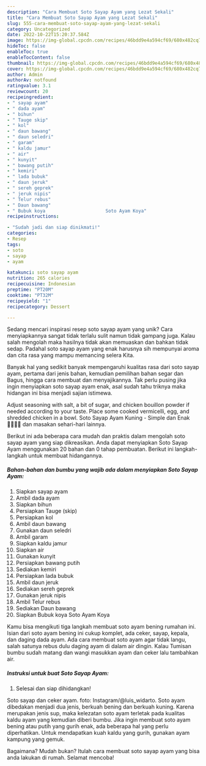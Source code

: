 ```yaml
---
description: "Cara Membuat Soto Sayap Ayam yang Lezat Sekali"
title: "Cara Membuat Soto Sayap Ayam yang Lezat Sekali"
slug: 555-cara-membuat-soto-sayap-ayam-yang-lezat-sekali
category: Uncategorized
date: 2022-10-22T15:20:37.584Z
image: https://img-global.cpcdn.com/recipes/46bdd9e4a594cf69/680x482cq70/soto-sayap-ayam-foto-resep-utama.jpg
hideToc: false
enableToc: true
enableTocContent: false
thumbnail: https://img-global.cpcdn.com/recipes/46bdd9e4a594cf69/680x482cq70/soto-sayap-ayam-foto-resep-utama.jpg
cover: https://img-global.cpcdn.com/recipes/46bdd9e4a594cf69/680x482cq70/soto-sayap-ayam-foto-resep-utama.jpg
author: Admin
authorAv: notfound
ratingvalue: 3.1
reviewcount: 20
recipeingredient:
- " sayap ayam"
- " dada ayam"
- " bihun"
- " Tauge skip"
- " kol"
- " daun bawang"
- " daun seledri"
- " garam"
- " kaldu jamur"
- " air"
- " kunyit"
- " bawang putih"
- " kemiri"
- " lada bubuk"
- " daun jeruk"
- " sereh geprek"
- " jeruk nipis"
- " Telur rebus"
- " Daun bawang"
- " Bubuk koya                      Soto Ayam Koya"
recipeinstructions:

- "Sudah jadi dan siap dinikmati!"
categories:
- Resep
tags:
- soto
- sayap
- ayam

katakunci: soto sayap ayam 
nutrition: 265 calories
recipecuisine: Indonesian
preptime: "PT20M"
cooktime: "PT32M"
recipeyield: "1"
recipecategory: Dessert

---
```





Sedang mencari inspirasi resep soto sayap ayam yang unik? Cara menyiapkannya sangat tidak terlalu sulit namun tidak gampang juga. Kalau salah mengolah maka hasilnya tidak akan memuaskan dan bahkan tidak sedap. Padahal soto sayap ayam yang enak harusnya sih mempunyai aroma dan cita rasa yang mampu memancing selera Kita.





Banyak hal yang sedikit banyak mempengaruhi kualitas rasa dari soto sayap ayam, pertama dari jenis bahan, kemudian pemilihan bahan segar dan Bagus, hingga cara membuat dan menyajikannya. Tak perlu pusing jika ingin menyiapkan soto sayap ayam enak,      asal sudah tahu triknya maka hidangan ini bisa menjadi sajian istimewa.














Adjust seasoning with salt, a bit of sugar, and chicken bouillon powder if needed according to your taste. Place some cooked vermicelli, egg, and shredded chicken in a bowl. Soto Sayap Ayam Kuning - Simple dan Enak 👩🏻‍🍳😋 dan masakan sehari-hari lainnya.






Berikut ini ada beberapa cara mudah dan praktis dalam mengolah soto sayap ayam yang siap dikreasikan. Anda dapat menyiapkan Soto Sayap Ayam menggunakan 20 bahan dan 0 tahap pembuatan. Berikut ini langkah-langkah untuk membuat hidangannya.

<!--inarticleads1-->

##### Bahan-bahan dan bumbu yang wajib ada dalam menyiapkan Soto Sayap Ayam:

1. Siapkan  sayap ayam
1. Ambil  dada ayam
1. Siapkan  bihun
1. Persiapkan  Tauge (skip)
1. Persiapkan  kol
1. Ambil  daun bawang
1. Gunakan  daun seledri
1. Ambil  garam
1. Siapkan  kaldu jamur
1. Siapkan  air
1. Gunakan  kunyit
1. Persiapkan  bawang putih
1. Sediakan  kemiri
1. Persiapkan  lada bubuk
1. Ambil  daun jeruk
1. Sediakan  sereh geprek
1. Gunakan  jeruk nipis
1. Ambil  Telur rebus
1. Sediakan  Daun bawang
1. Siapkan  Bubuk koya                      Soto Ayam Koya


Kamu bisa mengikuti tiga langkah membuat soto ayam bening rumahan ini. Isian dari soto ayam bening ini cukup komplet, ada ceker, sayap, kepala, dan daging dada ayam. Ada cara membuat soto ayam agar tidak langu, salah satunya rebus dulu daging ayam di dalam air dingin. Kalau Tumisan bumbu sudah matang dan wangi masukkan ayam dan ceker lalu tambahkan air. 

<!--inarticleads2-->

##### Instruksi untuk buat Soto Sayap Ayam:


1. Selesai dan siap dihidangkan!

Soto sayap dan ceker ayam. foto: Instagram/@luis_widarto. Soto ayam dibedakan menjadi dua jenis, berkuah bening dan berkuah kuning. Karena merupakan jenis sup, maka kelezatan soto ayam terletak pada kualitas kaldu ayam yang kemudian diberi bumbu. Jika ingin membuat soto ayam bening atau putih yang gurih enak, ada beberapa hal yang perlu diperhatikan. Untuk mendapatkan kuah kaldu yang gurih, gunakan ayam kampung yang gemuk. 

Bagaimana? Mudah bukan? Itulah cara membuat soto sayap ayam yang bisa anda lakukan di rumah. Selamat mencoba!
